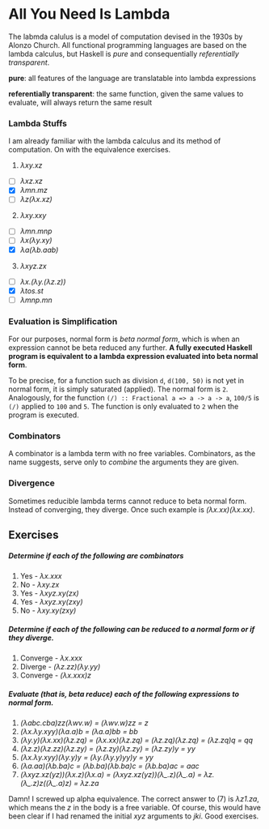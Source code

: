 # All You Need Is Lambda

The labmda calulus is a model of computation devised in the 1930s by Alonzo Church. All functional
programming languages are based on the lambda calculus, but Haskell is *pure* and consequentially
*referentially transparent*.

**pure**: all features of the language are translatable into lambda expressions 

**referentially transparent**: the same function, given the same values to evaluate, will always
return the same result

### Lambda Stuffs

I am already familiar with the lambda calculus and its method of computation. On with the equivalence
exercises.

1. *λxy.xz*
 - [ ] *λxz.xz*
 - [x] *λmn.mz*
 - [ ] *λz(λx.xz)*

2. *λxy.xxy*
 - [ ] *λmn.mnp*
 - [ ] *λx(λy.xy)*
 - [x] *λa(λb.aab)*

3. *λxyz.zx*
 - [ ] *λx.(λy.(λz.z))*
 - [x] *λtos.st*
 - [ ] *λmnp.mn*

### Evaluation is Simplification

For our purposes, normal form is *beta normal form*, which is when an expression cannot be beta reduced any further. **A fully executed Haskell program is equivalent to a lambda expression evaluated into beta normal form**.

To be precise, for a function such as division `d`, `d(100, 50)` is not yet in normal form, it is simply saturated (applied). The normal form is `2`. Analogously, for the function `(/) :: Fractional a => a -> a -> a`, `100/5` is `(/)` applied to `100` and `5`. The function is only evaluated to `2` when the program is executed.

### Combinators

A combinator is a lambda term with no free variables. Combinators,
as the name suggests, serve only to *combine* the arguments they are
given.

### Divergence

Sometimes reducible lambda terms cannot reduce to beta normal form. Instead of converging, they diverge. Once such example is *(λx.xx)(λx.xx)*.

## Exercises

##### Determine if each of the following are combinators

1. Yes - *λx.xxx*
2. No - *λxy.zx*
3. Yes - *λxyz.xy(zx)*
4. Yes - *λxyz.xy(zxy)*
5. No - *λxy.xy(zxy)*

##### Determine if each of the following can be reduced to a normal form or if they diverge.

1. Converge - *λx.xxx*
2. Diverge - *(λz.zz)(λy.yy)*
3. Converge - *(λx.xxx)z*

##### Evaluate (that is, beta reduce) each of the following expressions to normal form.

1. *(λabc.cba)zz(λwv.w) = (λwv.w)zz = z*
2. *(λx.λy.xyy)(λa.a)b = (λa.a)bb = bb*
3. *(λy.y)(λx.xx)(λz.zq) = (λx.xx)(λz.zq) = (λz.zq)(λz.zq) = (λz.zq)q = qq*
4. *(λz.z)(λz.zz)(λz.zy) = (λz.zy)(λz.zy) = (λz.zy)y = yy*
5. *(λx.λy.xyy)(λy.y)y = (λy.(λy.y)yy)y = yy*
6. *(λa.aa)(λb.ba)c = (λb.ba)(λb.ba)c = (λb.ba)ac = aac*
7. *(λxyz.xz(yz))(λx.z)(λx.a) = (λxyz.xz(yz))(λ_.z)(λ_.a) = λz.(λ_.z)z((λ_.a)z)*
   *= λz.za*

Damn! I screwed up alpha equivalence. The correct answer to (7) is *λz1.za*, which means the *z* in the body is a free variable. Of course, this would have been clear if I had renamed the initial *xyz* arguments to *jki*. Good exercises.
